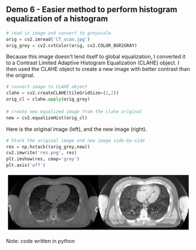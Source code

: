 ## Demo 6 - Easier method to perform histogram equalization of a histogram



```python
# read in image and convert to greyscale
orig = cv2.imread('CT_scan.jpg')
orig_grey = cv2.cvtColor(orig, cv2.COLOR_BGR2GRAY)
```

Because this image doesn't lend itself to global equalization, I converted it to a Contrast Limited Adaptive Histogram Equalization (CLAHE) object. I then used the CLAHE object to create a new image with better contrast than the original.
```python
# convert image to CLAHE object
clahe = cv2.createCLAHE(tileGridSize=(2,2))
orig_cl = clahe.apply(orig_grey)

# create new equalized image from the clahe original
new = cv2.equalizeHist(orig_cl)
```

Here is the original image (left), and the new image (right).
```python
# Stack the original image and new image side-by-side
res = np.hstack((orig_grey,new))
cv2.imwrite('res.png', res)
plt.imshow(res, cmap='gray')
plt.axis('off')
```

    
<img src="CT_equalized_grey.png" width="640" />
    
Note: code written in python
